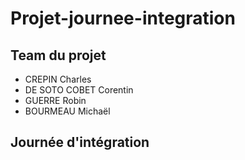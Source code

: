 # Projet-journee-integration

## Team du projet

* CREPIN Charles
* DE SOTO COBET Corentin
* GUERRE Robin
* BOURMEAU Michaël

## Journée d'intégration
